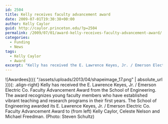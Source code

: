 ```yaml
---
id: 2504
title: Kelly receives faculty advancement award
date: 2009-07-01T19:30:38+00:00
author: Kelly Caylor
guid: http://caylor.princeton.edu/?p=2504
permalink: /2009/07/01/award-kelly-receives-faculty-advancement-award/
categories:
  - Funding
  - News
tags:
  - Kelly Caylor
  - Award
excerpt: "Kelly has received the E. Lawrence Keyes, Jr. / Emerson Electric Co. Faculty Advancement Award from the School of Engineering."
---
```


![Awardees]({{ "/assets/uploads/2013/04/shapeimage_17.png" | absolute_url }}){: .align-right} Kelly has received the E. Lawrence Keyes, Jr. / Emerson Electric Co. Faculty Advancement Award from the School of Engineering. The award recognizes young faculty members who have established vibrant teaching and research programs in their first years. The School of Engineering awarded its E. Lawrence Keyes, Jr. / Emerson Electric Co. Faculty Advancement Award to (from left) Kelly Caylor, Celeste Nelson and Michael Freedman. (Photo: Steven Schultz)
